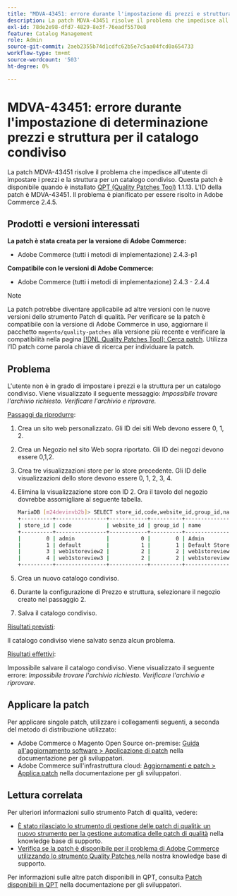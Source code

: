 ```yaml
---
title: "MDVA-43451: errore durante l'impostazione di prezzi e struttura per il catalogo condiviso"
description: La patch MDVA-43451 risolve il problema che impedisce all'utente di impostare i prezzi e la struttura per un catalogo condiviso. Questa patch è disponibile quando è installato [Quality Patches Tool (QPT)](/help/announcements/adobe-commerce-announcements/magento-quality-patches-released-new-tool-to-self-serve-quality-patches.md) 1.1.13. L'ID della patch è MDVA-43451. Il problema è pianificato per essere risolto in Adobe Commerce 2.4.5.
exl-id: 78de2e98-dfd7-4829-8e3f-76eadf5570e8
feature: Catalog Management
role: Admin
source-git-commit: 2aeb2355b74d1cdfc62b5e7c5aa04fcd0a654733
workflow-type: tm+mt
source-wordcount: '503'
ht-degree: 0%

---
```


# MDVA-43451: errore durante l&#39;impostazione di determinazione prezzi e struttura per il catalogo condiviso

La patch MDVA-43451 risolve il problema che impedisce all&#39;utente di impostare i prezzi e la struttura per un catalogo condiviso. Questa patch è disponibile quando è installato [QPT (Quality Patches Tool)](/help/announcements/adobe-commerce-announcements/magento-quality-patches-released-new-tool-to-self-serve-quality-patches.md) 1.1.13. L&#39;ID della patch è MDVA-43451. Il problema è pianificato per essere risolto in Adobe Commerce 2.4.5.

## Prodotti e versioni interessati

**La patch è stata creata per la versione di Adobe Commerce:**

* Adobe Commerce (tutti i metodi di implementazione) 2.4.3-p1

**Compatibile con le versioni di Adobe Commerce:**

* Adobe Commerce (tutti i metodi di implementazione) 2.4.3 - 2.4.4

>[!NOTE]
>
>La patch potrebbe diventare applicabile ad altre versioni con le nuove versioni dello strumento Patch di qualità. Per verificare se la patch è compatibile con la versione di Adobe Commerce in uso, aggiornare il pacchetto `magento/quality-patches` alla versione più recente e verificare la compatibilità nella pagina [[!DNL Quality Patches Tool]: Cerca patch](https://experienceleague.adobe.com/tools/commerce-quality-patches/index.html?lang=it). Utilizza l’ID patch come parola chiave di ricerca per individuare la patch.

## Problema

L&#39;utente non è in grado di impostare i prezzi e la struttura per un catalogo condiviso. Viene visualizzato il seguente messaggio: *Impossibile trovare l&#39;archivio richiesto. Verificare l&#39;archivio e riprovare.*

<u>Passaggi da riprodurre</u>:

1. Crea un sito web personalizzato. Gli ID dei siti Web devono essere 0, 1, 2.
1. Crea un Negozio nel sito Web sopra riportato. Gli ID dei negozi devono essere 0,1,2.
1. Crea tre visualizzazioni store per lo store precedente. Gli ID delle visualizzazioni dello store devono essere 0, 1, 2, 3, 4.
1. Elimina la visualizzazione store con ID 2. Ora il tavolo del negozio dovrebbe assomigliare al seguente tabella.

   ```bash
   MariaDB [m24devinvb2b]> SELECT store_id,code,website_id,group_id,name FROM store;
   +----------+----------------+------------+----------+--------------------+
   | store_id | code           | website_id | group_id | name               |
   +----------+----------------+------------+----------+--------------------+
   |        0 | admin          |          0 |        0 | Admin              |
   |        1 | default        |          1 |        1 | Default Store View |
   |        3 | web1storeview2 |          2 |        2 | web1storeview2     |
   |        4 | web1storeview3 |          2 |        2 | web1storeview3     |
   +----------+----------------+------------+----------+--------------------+
   ```

1. Crea un nuovo catalogo condiviso.
1. Durante la configurazione di Prezzo e struttura, selezionare il negozio creato nel passaggio 2.
1. Salva il catalogo condiviso.

<u>Risultati previsti</u>:

Il catalogo condiviso viene salvato senza alcun problema.

<u>Risultati effettivi</u>:

Impossibile salvare il catalogo condiviso. Viene visualizzato il seguente errore:
*Impossibile trovare l&#39;archivio richiesto. Verificare l&#39;archivio e riprovare.*

## Applicare la patch

Per applicare singole patch, utilizzare i collegamenti seguenti, a seconda del metodo di distribuzione utilizzato:

* Adobe Commerce o Magento Open Source on-premise: [Guida all&#39;aggiornamento software > Applicazione di patch](https://experienceleague.adobe.com/it/docs/commerce-operations/tools/quality-patches-tool/usage) nella documentazione per gli sviluppatori.
* Adobe Commerce sull&#39;infrastruttura cloud: [Aggiornamenti e patch > Applica patch](https://experienceleague.adobe.com/it/docs/commerce-cloud-service/user-guide/develop/upgrade/apply-patches) nella documentazione per gli sviluppatori.

## Lettura correlata

Per ulteriori informazioni sullo strumento Patch di qualità, vedere:

* [È stato rilasciato lo strumento di gestione delle patch di qualità: un nuovo strumento per la gestione automatica delle patch di qualità](/help/announcements/adobe-commerce-announcements/magento-quality-patches-released-new-tool-to-self-serve-quality-patches.md) nella knowledge base di supporto.
* [Verifica se la patch è disponibile per il problema di Adobe Commerce utilizzando lo strumento Quality Patches ](/help/support-tools/patches-available-in-qpt-tool/check-patch-for-magento-issue-with-magento-quality-patches.md) nella nostra knowledge base di supporto.

Per informazioni sulle altre patch disponibili in QPT, consulta [Patch disponibili in QPT](https://experienceleague.adobe.com/tools/commerce-quality-patches/index.html?lang=it) nella documentazione per gli sviluppatori.
